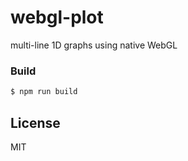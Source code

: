 # webgl-plot
multi-line 1D graphs using native WebGL

### Build
```sh
$ npm run build
```


License
----
MIT

